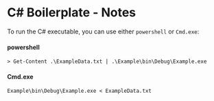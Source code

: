 # C# Boilerplate - Notes

To run the C# executable, you can use either `powershell` or `Cmd.exe`:

#### powershell
`> Get-Content .\ExampleData.txt | .\Example\bin\Debug\Example.exe`

#### Cmd.exe
`Example\bin\Debug\Example.exe < ExampleData.txt`